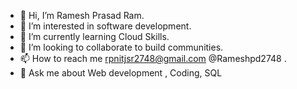- 👋 Hi, I’m Ramesh Prasad Ram.
- 👀 I’m interested in software development.
- 🌱 I’m currently learning Cloud Skills.
- 💞️ I’m looking to collaborate to build communities.
- 📫 How to reach me rpnitjsr2748@gmail.com @Rameshpd2748 .
- 📝 Ask me about Web development , Coding, SQL




